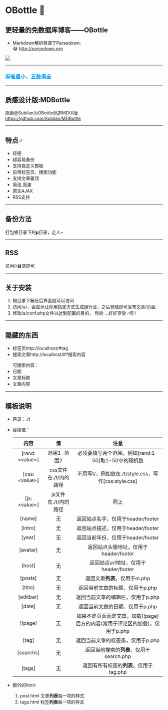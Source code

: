 # OBottle 🍪 
## 更轻量的免数据库博客——OBottle  
* Markdown解析器源于Parsedown:  
😂 <http://parsedown.org>  

![](https://ww2.sinaimg.cn/large/ed039e1fgy1ft3gual1czj20qc0englt)   

--------------------------------
<h3 style='color:0099FF;'>麻雀虽小，五脏俱全</h3> 

--------------------------------
## 质感设计版:MDBottle  
感谢@Subilan为OBottle创造MDUI版.  
<https://github.com/Subilan/MDBottle>  

--------------------------------
## 特点♂
* 轻便  
* 超容易备份  
* 支持自定义模板  
* 自带标签页，搜索功能 
* 支持文章置顶  
* 简洁,高速  
* 原生AJAX  
* RSS支持  
 
--------------------------------
## 备份方法
打包根目录下的**p**目录，走人~

--------------------------------
## RSS
访问/r目录即可.  

--------------------------------
## 关于安装  
1. 根目录下解压后界面就可以访问 
2. 访问/a/，会显示让你用指定方式生成通行证，之后登陆即可发布文章/页面.
3. 修改/a/conf.php文件以达到配置的目的。
然后 ...好好享受♂吧！ 

--------------------------------
## 隐藏的东西
* 标签页http://localhost/#tag
* 搜索文章http://localhost/#?搜索内容  

<ul>可搜索内容：

<li>日期</li>
<li>文章标题</li>
<li>文章内容</li>
</ul>  

--------------------------------
## 模板说明  
* 目录：./t  
* 替换值：  

  | 内容 | 值 | 注意 |  
  |:-------:|:-------:|:-------:|  
  | [rand:\<value\>] | 范围1-范围2 | 必须要填写两个范围，例如[rand:1-50]取1-50中的随机数 |  
  | [css:\<value\>] | css文件在./t/内的路径 | 不用写t/，例如放在./t/style.css，写作[css:style.css] |  
  | [js:\<value\>] |  js文件在./t/内的路径 | 同上 |  
  | [name] | 无 | 返回站点名字，仅用于header/footer |  
  | [intro] | 无 | 返回站点描述，仅用于header/footer |  
  | [year] | 无 | 返回当前年份，仅用于header/footer |  
  | [avatar] | 无 | 返回站点头像地址，仅用于header/footer |  
  | [host] | 无 | 返回站点url地址，仅用于header/footer |  
  | [posts] | 无 | 返回文章**列表**，仅用于m.php |  
  | [title] | 无 | 返回当前文章的标题，仅用于p.php |  
  | [editbar] | 无 | 返回当前文章的编辑栏，仅用于p.php |  
  | [date] | 无 | 返回当前文章的日期，仅用于p.php |  
  | [!page] | 无 | 如果不是页面而是文章，加载[!page]后方的内容(常用于评论区的加载)，仅用于p.php |  
  | [tag] | 无 | 返回当前文章的标签条，仅用于p.php |  
  | [searchs] | 无 | 返回当前搜索的**列表**，仅用于search.php |  
  | [tags] | 无 | 返回有所有标签的**列表**，仅用于tag.php |  
  
* 额外的html:  
  1. post.html 文章**列表**每一项的样式  
  2. tags.html 标签**列表**每一项的样式  
